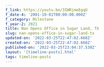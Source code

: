 ```yaml
---
f_link: https://youtu.be/3IWRjmeEgqU
f_date-4: '2001-10-01T00:00:00.000Z'
f_category: Milestone
f_year-2: 2021
title: Nan Opens Office in Sugar Land, TX
slug: nan-opens-office-in-sugar-land-tx
updated-on: '2022-03-25T22:47:02.668Z'
created-on: '2022-03-25T22:47:02.668Z'
published-on: '2022-03-25T23:04:37.538Z'
layout: '[timeline-posts].html'
tags: timeline-posts
---
```



